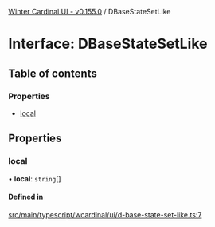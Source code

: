 [Winter Cardinal UI - v0.155.0](../index.md) / DBaseStateSetLike

# Interface: DBaseStateSetLike

## Table of contents

### Properties

- [local](DBaseStateSetLike.md#local)

## Properties

### local

• **local**: `string`[]

#### Defined in

[src/main/typescript/wcardinal/ui/d-base-state-set-like.ts:7](https://github.com/winter-cardinal/winter-cardinal-ui/blob/v0.155.0/src/main/typescript/wcardinal/ui/d-base-state-set-like.ts#L7)
